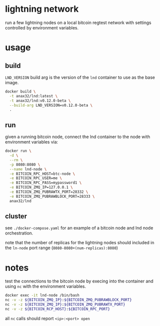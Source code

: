 # lightning network

run a few lightning nodes on a local bitcoin regtest network
with settings controlled by environment variables.

# usage

## build

`LND_VERSION` build arg is the version of the `lnd` container to use as the base image.

```bash
docker build \
  -t anax32/lnd:latest \
  -t anax32/lnd:v0.12.0-beta \
  --build-arg LND_VERSION=v0.12.0-beta \
  .
```

## run

given a running bitcoin node, connect the lnd container to the node
with environment variables via:

```bash
docker run \
  -d \
  --rm \
  -p 8080:8080 \
  --name lnd-node \
  -e BITCOIN_RPC_HOST=btc-node \
  -e BITCOIN_RPC_USER=me \
  -e BITCOIN_RPC_PASS=mypassword1 \
  -e BITCOIN_ZMQ_IP=127.0.0.1 \
  -e BITCOIN_ZMQ_PUBRAWTX_PORT=28332 \
  -e BITCOIN_ZMQ_PUBRAWBLOCK_PORT=28333 \
  anax32/lnd
```

## cluster

see `./docker-compose.yaml` for an example of a bitcoin node and lnd node orchestration.

note that the number of replicas for the lightning nodes should included in the
`ln-node` port range (`8080-8080+(num-replicas):8080`)

# notes

test the connections to the bitcoin node by execing into the container
and using `nc` with the environment variables.

```bash
docker exec -it lnd-node /bin/bash
nc -v -z ${BITCOIN_ZMQ_IP}:${BITCOIN_ZMQ_PUBRAWBLOCK_PORT}
nc -v -z ${BITCOIN_ZMQ_IP}:${BITCOIN_ZMQ_PUBRAWTX_PORT}
nc -v -z ${BITCOIN_RCP_HOST}:${BITCOIN_RPC_PORT}
```

all `nc` calls should report `<ip>:<port> open`
